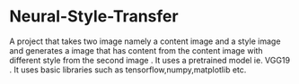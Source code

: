 # Neural-Style-Transfer
A project that takes two image namely a content image and a style image and generates a image that has content from the content image with different style from the second image .
It uses a pretrained model ie. VGG19 .
It uses basic libraries such as tensorflow,numpy,matplotlib etc.

